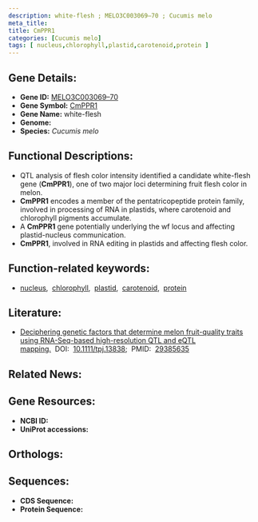 ```yaml
---
description: white-flesh ; MELO3C003069–70 ; Cucumis melo
meta_title:
title: CmPPR1
categories: [Cucumis melo]
tags: [ nucleus,chlorophyll,plastid,carotenoid,protein ]
---
```


## Gene Details:
- **Gene ID:** [MELO3C003069–70]()
- **Gene Symbol:** <u>CmPPR1</u>
- **Gene Name:** white-flesh
- **Genome:** []()
- **Species:** *Cucumis melo*

## Functional Descriptions:
   - QTL analysis of flesh color intensity identified a candidate white-flesh gene (**CmPPR1**), one of two major loci determining fruit flesh color in melon. 
   - **CmPPR1** encodes a member of the pentatricopeptide protein family, involved in processing of RNA in plastids, where carotenoid and chlorophyll pigments accumulate.
   - A **CmPPR1** gene potentially underlying the wf locus and affecting plastid-nucleus communication.
   - **CmPPR1**, involved in RNA editing in plastids and affecting flesh color.

## Function-related keywords:
   - [nucleus](/tags/nucleus/),&nbsp;&nbsp;[chlorophyll](/tags/chlorophyll/),&nbsp;&nbsp;[plastid](/tags/plastid/),&nbsp;&nbsp;[carotenoid](/tags/carotenoid/),&nbsp;&nbsp;[protein](/tags/protein/)

## Literature:
   - [Deciphering genetic factors that determine melon fruit-quality traits using RNA-Seq-based high-resolution QTL and eQTL mapping.](https://doi.org/10.1111/tpj.13838)&nbsp;&nbsp;DOI:&nbsp;&nbsp;[10.1111/tpj.13838](https://doi.org/10.1111/tpj.13838);&nbsp;&nbsp;PMID:&nbsp;&nbsp;[29385635](https://pubmed.ncbi.nlm.nih.gov/29385635/)

## Related News:

## Gene Resources:
- **NCBI ID:**  [](https://www.ncbi.nlm.nih.gov/gene/?term=)
- **UniProt accessions:**  [](https://www.uniprot.org/uniprotkb//entry)

## Orthologs:

## Sequences:
- **CDS Sequence:**
- **Protein Sequence:**
